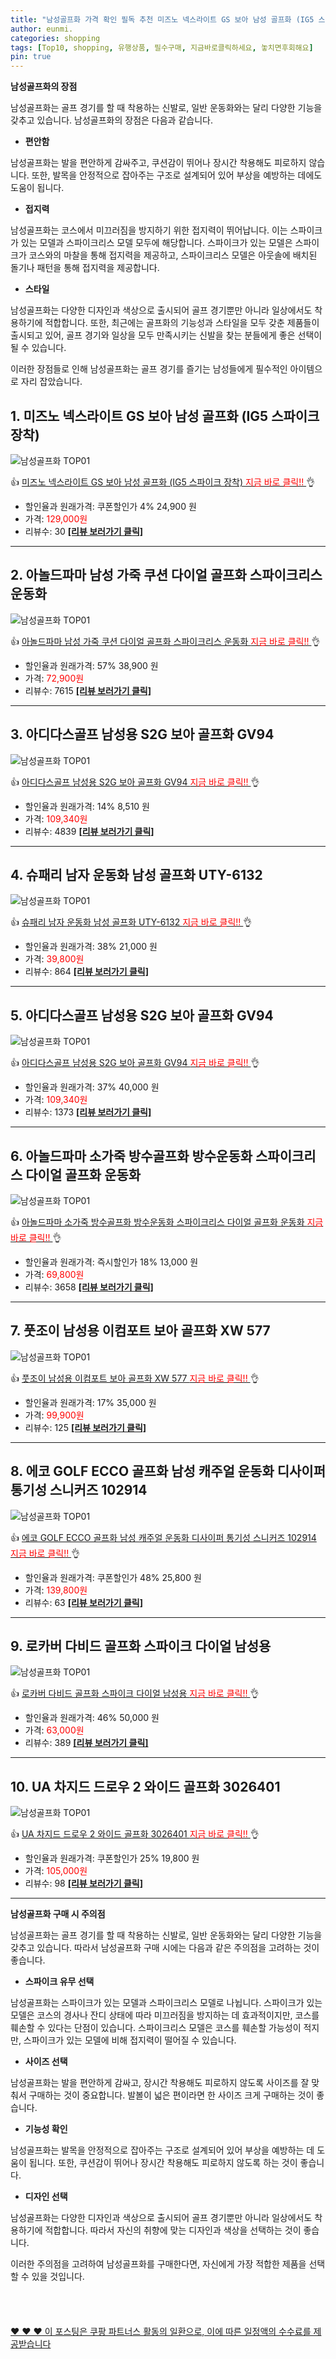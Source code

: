 ```yaml
---
title: "남성골프화 가격 확인 필독 추천 미즈노 넥스라이트 GS 보아 남성 골프화 (IG5 스파이크 장착) 비교 장점 구매가이드"
author: eunmi.
categories: shopping
tags: [Top10, shopping, 유행상품, 필수구매, 지금바로클릭하세요, 놓치면후회해요]
pin: true
---
```

**남성골프화의 장점**

남성골프화는 골프 경기를 할 때 착용하는 신발로, 일반 운동화와는 달리 다양한 기능을 갖추고 있습니다. 남성골프화의 장점은 다음과 같습니다.

* **편안함**

남성골프화는 발을 편안하게 감싸주고, 쿠션감이 뛰어나 장시간 착용해도 피로하지 않습니다. 또한, 발목을 안정적으로 잡아주는 구조로 설계되어 있어 부상을 예방하는 데에도 도움이 됩니다.

* **접지력**

남성골프화는 코스에서 미끄러짐을 방지하기 위한 접지력이 뛰어납니다. 이는 스파이크가 있는 모델과 스파이크리스 모델 모두에 해당합니다. 스파이크가 있는 모델은 스파이크가 코스와의 마찰을 통해 접지력을 제공하고, 스파이크리스 모델은 아웃솔에 배치된 돌기나 패턴을 통해 접지력을 제공합니다.

* **스타일**

남성골프화는 다양한 디자인과 색상으로 출시되어 골프 경기뿐만 아니라 일상에서도 착용하기에 적합합니다. 또한, 최근에는 골프화의 기능성과 스타일을 모두 갖춘 제품들이 출시되고 있어, 골프 경기와 일상을 모두 만족시키는 신발을 찾는 분들에게 좋은 선택이 될 수 있습니다.

이러한 장점들로 인해 남성골프화는 골프 경기를 즐기는 남성들에게 필수적인 아이템으로 자리 잡았습니다.

   

## 1. 미즈노 넥스라이트 GS 보아 남성 골프화 (IG5 스파이크 장착)

![남성골프화 TOP01](https://thumbnail8.coupangcdn.com/thumbnails/remote/230x230ex/image/vendor_inventory/3097/9be9a89e6bdd09df10b507a94f032b1837e29676231d423c9eb89fbfdb3f.jpg)


👍 [미즈노 넥스라이트 GS 보아 남성 골프화 (IG5 스파이크 장착) <font color=red> 지금 바로 클릭!! </font> ](https://link.coupang.com/re/AFFSDP?lptag=AF3617701&subid=GithubCoopas&pageKey=7689322391&traceid=V0-153&itemId=20558763110&vendorItemId=87590294063) 👌 


- 할인율과 원래가격: 쿠폰할인가 4%  24,900   원
- 가격: <span style='color:red'>129,000원</span>
- 리뷰수: 30  [**[리뷰 보러가기 클릭]**](https://link.coupang.com/re/AFFSDP?lptag=AF3617701&subid=GithubCoopas&pageKey=7689322391&traceid=V0-153&itemId=20558763110&vendorItemId=87590294063)

---


   

## 2. 아놀드파마 남성 가죽 쿠션 다이얼 골프화 스파이크리스 운동화

![남성골프화 TOP01](https://thumbnail8.coupangcdn.com/thumbnails/remote/230x230ex/image/vendor_inventory/1441/1fd87326f8a5b4f83ca397dd3ef7ae52f54a619ae65a9b13692b1b14ec8e.jpg)


👍 [아놀드파마 남성 가죽 쿠션 다이얼 골프화 스파이크리스 운동화 <font color=red> 지금 바로 클릭!! </font> ](https://link.coupang.com/re/AFFSDP?lptag=AF3617701&subid=GithubCoopas&pageKey=6653937519&traceid=V0-153&itemId=15255524988&vendorItemId=82476184459) 👌 


- 할인율과 원래가격: 57%  38,900   원
- 가격: <span style='color:red'>72,900원</span>
- 리뷰수: 7615  [**[리뷰 보러가기 클릭]**](https://link.coupang.com/re/AFFSDP?lptag=AF3617701&subid=GithubCoopas&pageKey=6653937519&traceid=V0-153&itemId=15255524988&vendorItemId=82476184459)

---


   

## 3. 아디다스골프 남성용 S2G 보아 골프화 GV94

![남성골프화 TOP01](https://thumbnail10.coupangcdn.com/thumbnails/remote/230x230ex/image/retail/images/2023/07/31/11/5/2c551c05-1891-4af6-b940-bd344de017d1.jpg)


👍 [아디다스골프 남성용 S2G 보아 골프화 GV94 <font color=red> 지금 바로 클릭!! </font> ](https://link.coupang.com/re/AFFSDP?lptag=AF3617701&subid=GithubCoopas&pageKey=7144441088&traceid=V0-153&itemId=17947673578&vendorItemId=86739667418) 👌 


- 할인율과 원래가격: 14%  8,510   원
- 가격: <span style='color:red'>109,340원</span>
- 리뷰수: 4839  [**[리뷰 보러가기 클릭]**](https://link.coupang.com/re/AFFSDP?lptag=AF3617701&subid=GithubCoopas&pageKey=7144441088&traceid=V0-153&itemId=17947673578&vendorItemId=86739667418)

---


   

## 4. 슈패리 남자 운동화 남성 골프화 UTY-6132

![남성골프화 TOP01](https://thumbnail7.coupangcdn.com/thumbnails/remote/230x230ex/image/vendor_inventory/1be2/f8d27dbb0e8a4147bb26cfab64d55ccfaeed541ac7e597e5b444db29859e.jpg)


👍 [슈패리 남자 운동화 남성 골프화 UTY-6132 <font color=red> 지금 바로 클릭!! </font> ](https://link.coupang.com/re/AFFSDP?lptag=AF3617701&subid=GithubCoopas&pageKey=6146964691&traceid=V0-153&itemId=11836566828&vendorItemId=79109954256) 👌 


- 할인율과 원래가격: 38%  21,000   원
- 가격: <span style='color:red'>39,800원</span>
- 리뷰수: 864  [**[리뷰 보러가기 클릭]**](https://link.coupang.com/re/AFFSDP?lptag=AF3617701&subid=GithubCoopas&pageKey=6146964691&traceid=V0-153&itemId=11836566828&vendorItemId=79109954256)

---


   

## 5. 아디다스골프 남성용 S2G 보아 골프화 GV94

![남성골프화 TOP01](https://thumbnail10.coupangcdn.com/thumbnails/remote/230x230ex/image/retail/images/2023/07/31/11/5/2c551c05-1891-4af6-b940-bd344de017d1.jpg)


👍 [아디다스골프 남성용 S2G 보아 골프화 GV94 <font color=red> 지금 바로 클릭!! </font> ](https://link.coupang.com/re/AFFSDP?lptag=AF3617701&subid=GithubCoopas&pageKey=7144441088&traceid=V0-153&itemId=17947673578&vendorItemId=86739667418) 👌 


- 할인율과 원래가격: 37%  40,000   원
- 가격: <span style='color:red'>109,340원</span>
- 리뷰수: 1373  [**[리뷰 보러가기 클릭]**](https://link.coupang.com/re/AFFSDP?lptag=AF3617701&subid=GithubCoopas&pageKey=7144441088&traceid=V0-153&itemId=17947673578&vendorItemId=86739667418)

---


   

## 6. 아놀드파마 소가죽 방수골프화 방수운동화 스파이크리스 다이얼 골프화 운동화

![남성골프화 TOP01](https://thumbnail6.coupangcdn.com/thumbnails/remote/230x230ex/image/vendor_inventory/5902/0d9259f563d521d6787074bac7cc711a996490456dd124d4f6ae91d4be39.jpg)


👍 [아놀드파마 소가죽 방수골프화 방수운동화 스파이크리스 다이얼 골프화 운동화 <font color=red> 지금 바로 클릭!! </font> ](https://link.coupang.com/re/AFFSDP?lptag=AF3617701&subid=GithubCoopas&pageKey=7209578272&traceid=V0-153&itemId=18241550391&vendorItemId=85388484853) 👌 


- 할인율과 원래가격: 즉시할인가 18%  13,000   원
- 가격: <span style='color:red'>69,800원</span>
- 리뷰수: 3658  [**[리뷰 보러가기 클릭]**](https://link.coupang.com/re/AFFSDP?lptag=AF3617701&subid=GithubCoopas&pageKey=7209578272&traceid=V0-153&itemId=18241550391&vendorItemId=85388484853)

---


   

## 7. 풋조이 남성용 이컴포트 보아 골프화 XW 577

![남성골프화 TOP01](https://thumbnail10.coupangcdn.com/thumbnails/remote/230x230ex/image/retail/images/5412142457070714-24b0e3aa-dc1e-42b5-9ac5-7ee7b8f4395d.jpg)


👍 [풋조이 남성용 이컴포트 보아 골프화 XW 577 <font color=red> 지금 바로 클릭!! </font> ](https://link.coupang.com/re/AFFSDP?lptag=AF3617701&subid=GithubCoopas&pageKey=6542784207&traceid=V0-153&itemId=14574210045&vendorItemId=81816351009) 👌 


- 할인율과 원래가격: 17%  35,000   원
- 가격: <span style='color:red'>99,900원</span>
- 리뷰수: 125  [**[리뷰 보러가기 클릭]**](https://link.coupang.com/re/AFFSDP?lptag=AF3617701&subid=GithubCoopas&pageKey=6542784207&traceid=V0-153&itemId=14574210045&vendorItemId=81816351009)

---


   

## 8. 에코 GOLF ECCO 골프화 남성 캐주얼 운동화 디사이퍼 통기성 스니커즈 102914

![남성골프화 TOP01](https://thumbnail8.coupangcdn.com/thumbnails/remote/230x230ex/image/vendor_inventory/3851/d9b0de6ec32e82535b6e306aa9b3cc0dfbcef282094b4287288dfd3b22b9.jpg)


👍 [에코 GOLF ECCO 골프화 남성 캐주얼 운동화 디사이퍼 통기성 스니커즈 102914 <font color=red> 지금 바로 클릭!! </font> ](https://link.coupang.com/re/AFFSDP?lptag=AF3617701&subid=GithubCoopas&pageKey=7538772082&traceid=V0-153&itemId=19812582705&vendorItemId=87698438677) 👌 


- 할인율과 원래가격: 쿠폰할인가 48%  25,800   원
- 가격: <span style='color:red'>139,800원</span>
- 리뷰수: 63  [**[리뷰 보러가기 클릭]**](https://link.coupang.com/re/AFFSDP?lptag=AF3617701&subid=GithubCoopas&pageKey=7538772082&traceid=V0-153&itemId=19812582705&vendorItemId=87698438677)

---


   

## 9. 로카버 다비드 골프화 스파이크 다이얼 남성용

![남성골프화 TOP01](https://thumbnail7.coupangcdn.com/thumbnails/remote/230x230ex/image/vendor_inventory/a84d/351ac346db9f640aefb241f78379dba60936cc48eb764596311970481c50.jpg)


👍 [로카버 다비드 골프화 스파이크 다이얼 남성용 <font color=red> 지금 바로 클릭!! </font> ](https://link.coupang.com/re/AFFSDP?lptag=AF3617701&subid=GithubCoopas&pageKey=5492802100&traceid=V0-153&itemId=8509196659&vendorItemId=75796665865) 👌 


- 할인율과 원래가격: 46%  50,000   원
- 가격: <span style='color:red'>63,000원</span>
- 리뷰수: 389  [**[리뷰 보러가기 클릭]**](https://link.coupang.com/re/AFFSDP?lptag=AF3617701&subid=GithubCoopas&pageKey=5492802100&traceid=V0-153&itemId=8509196659&vendorItemId=75796665865)

---


   

## 10. UA 차지드 드로우 2 와이드 골프화 3026401

![남성골프화 TOP01](https://thumbnail10.coupangcdn.com/thumbnails/remote/230x230ex/image/vendor_inventory/fb6c/fa15155b09eb2d2f8a8ec4c3e7877f78e8f2a6504cbc33d6540f5e7de68e.jpg)


👍 [UA 차지드 드로우 2 와이드 골프화 3026401 <font color=red> 지금 바로 클릭!! </font> ](https://link.coupang.com/re/AFFSDP?lptag=AF3617701&subid=GithubCoopas&pageKey=7324669275&traceid=V0-153&itemId=18793352907&vendorItemId=85101847656) 👌 


- 할인율과 원래가격: 쿠폰할인가 25%  19,800   원
- 가격: <span style='color:red'>105,000원</span>
- 리뷰수: 98  [**[리뷰 보러가기 클릭]**](https://link.coupang.com/re/AFFSDP?lptag=AF3617701&subid=GithubCoopas&pageKey=7324669275&traceid=V0-153&itemId=18793352907&vendorItemId=85101847656)

---
**남성골프화 구매 시 주의점**

남성골프화는 골프 경기를 할 때 착용하는 신발로, 일반 운동화와는 달리 다양한 기능을 갖추고 있습니다. 따라서 남성골프화 구매 시에는 다음과 같은 주의점을 고려하는 것이 좋습니다.

* **스파이크 유무 선택**

남성골프화는 스파이크가 있는 모델과 스파이크리스 모델로 나뉩니다. 스파이크가 있는 모델은 코스의 경사나 잔디 상태에 따라 미끄러짐을 방지하는 데 효과적이지만, 코스를 훼손할 수 있다는 단점이 있습니다. 스파이크리스 모델은 코스를 훼손할 가능성이 적지만, 스파이크가 있는 모델에 비해 접지력이 떨어질 수 있습니다.

* **사이즈 선택**

남성골프화는 발을 편안하게 감싸고, 장시간 착용해도 피로하지 않도록 사이즈를 잘 맞춰서 구매하는 것이 중요합니다. 발볼이 넓은 편이라면 한 사이즈 크게 구매하는 것이 좋습니다.

* **기능성 확인**

남성골프화는 발목을 안정적으로 잡아주는 구조로 설계되어 있어 부상을 예방하는 데 도움이 됩니다. 또한, 쿠션감이 뛰어나 장시간 착용해도 피로하지 않도록 하는 것이 좋습니다.

* **디자인 선택**

남성골프화는 다양한 디자인과 색상으로 출시되어 골프 경기뿐만 아니라 일상에서도 착용하기에 적합합니다. 따라서 자신의 취향에 맞는 디자인과 색상을 선택하는 것이 좋습니다.

이러한 주의점을 고려하여 남성골프화를 구매한다면, 자신에게 가장 적합한 제품을 선택할 수 있을 것입니다.<br><br><br><br><br> [ ❤ ❤ ❤ 이 포스팅은 쿠팡 파트너스 활동의 일환으로, 이에 따른 일정액의 수수료를 제공받습니다](https://link.coupang.com/a/bcEFyh)